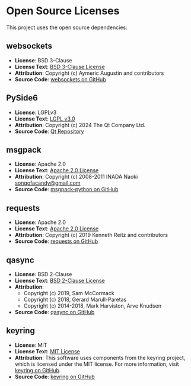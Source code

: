 # Open Source Licenses

This project uses the open source dependencies:

## websockets

- **License**: BSD 3-Clause
- **License Text**: [BSD 3-Clause License](LICENSES/bsd-3-clause.txt)
- **Attribution**: Copyright (c) Aymeric Augustin and contributors
- **Source Code**: [websockets on GitHub](https://github.com/python-websockets/websockets)

## PySide6

- **License**: LGPLv3
- **License Text**: [LGPL v3.0](LICENSES/lgpl-3.0.txt)
- **Attribution**: Copyright (c) 2024 The Qt Company Ltd.
- **Source Code**: [Qt Repository](https://code.qt.io/cgit/pyside/pyside-setup.git/)

## msgpack

- **License**: Apache 2.0
- **License Text**: [Apache 2.0 License](LICENSES/apache-2.0.txt)
- **Attribution**: Copyright (c) 2008-2011 INADA Naoki <songofacandy@gmail.com>
- **Source Code**: [msgpack-python on GitHub](https://github.com/msgpack/msgpack-python)

## requests

- **License**: Apache 2.0
- **License Text**: [Apache 2.0 License](LICENSES/apache-2.0.txt)
- **Attribution**: Copyright (c) 2019 Kenneth Reitz and contributors
- **Source Code**: [requests on GitHub](https://github.com/psf/requests)

## qasync

- **License**: BSD 2-Clause
- **License Text**: [BSD 2-Clause License](LICENSES/bsd-2-clause.txt)
- **Attribution**:
  - Copyright (c) 2019, Sam McCormack
  - Copyright (c) 2018, Gerard Marull-Paretas
  - Copyright (c) 2014-2018, Mark Harviston, Arve Knudsen
- **Source Code**: [qasync on GitHub](https://github.com/CabbageDevelopment/qasync)

## keyring

- **License**: MIT
- **License Text**: [MIT License](LICENSES/mit.txt)
- **Attribution**: This software uses components from the keyring project, which is licensed under the MIT license.
  For more information, visit [keyring on GitHub](https://github.com/jaraco/keyring).
- **Source Code**: [keyring on GitHub](https://github.com/jaraco/keyring)

